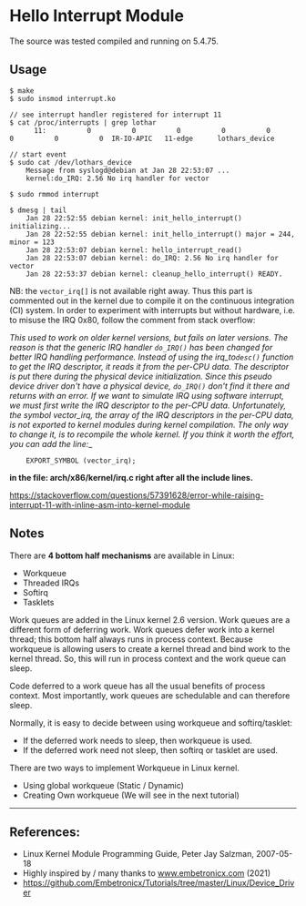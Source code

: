 # Hello Interrupt Module

The source was tested compiled and running on 5.4.75.  


## Usage

```
$ make
$ sudo insmod interrupt.ko

// see interrupt handler registered for interrupt 11
$ cat /proc/interrupts | grep lothar
      11:          0          0          0          0          0          0          0          0  IR-IO-APIC   11-edge      lothars_device

// start event
$ sudo cat /dev/lothars_device
    Message from syslogd@debian at Jan 28 22:53:07 ...
    kernel:do_IRQ: 2.56 No irq handler for vector

$ sudo rmmod interrupt

$ dmesg | tail
    Jan 28 22:52:55 debian kernel: init_hello_interrupt() initializing...
    Jan 28 22:52:55 debian kernel: init_hello_interrupt() major = 244, minor = 123
    Jan 28 22:53:07 debian kernel: hello_interrupt_read()
    Jan 28 22:53:07 debian kernel: do_IRQ: 2.56 No irq handler for vector
    Jan 28 22:53:37 debian kernel: cleanup_hello_interrupt() READY.

```

NB: the ``vector_irq[]`` is not available right away. Thus this part is commented out in the kernel due to compile it on the continuous integration (CI) system. In order to experiment with interrupts but without hardware, i.e. to misuse the IRQ 0x80, follow the comment from stack overflow:  

__This used to work on older kernel versions, but fails on later versions. The reason is that the generic IRQ handler ``do_IRQ()`` has been changed for better IRQ handling performance. Instead of using the irq_to_``desc()`` function to get the IRQ descriptor, it reads it from the per-CPU data. The descriptor is put there during the physical device initialization. Since this pseudo device driver don't have a physical device, ``do_IRQ()`` don't find it there and returns with an error. If we want to simulate IRQ using software interrupt, we must first write the IRQ descriptor to the per-CPU data. Unfortunately, the symbol vector_irq, the array of the IRQ descriptors in the per-CPU data, is not exported to kernel modules during kernel compilation. The only way to change it, is to recompile the whole kernel. If you think it worth the effort, you can add the line:__  

```
    EXPORT_SYMBOL (vector_irq);
```

__in the file: arch/x86/kernel/irq.c right after all the include lines.__  

https://stackoverflow.com/questions/57391628/error-while-raising-interrupt-11-with-inline-asm-into-kernel-module


## Notes

There are **4 bottom half mechanisms** are available in Linux:  

 * Workqueue
 * Threaded IRQs
 * Softirq
 * Tasklets


Work queues are added in the Linux kernel 2.6 version. Work queues are a different form of deferring work. Work queues defer work into a kernel thread; this bottom half always runs in process context. Because workqueue is allowing users to create a kernel thread and bind work to the kernel thread. So, this will run in process context and the work queue can sleep.  

Code deferred to a work queue has all the usual benefits of process context. Most importantly, work queues are schedulable and can therefore sleep.  

Normally, it is easy to decide between using workqueue and softirq/tasklet:  

 * If the deferred work needs to sleep, then workqueue is used.
 * If the deferred work need not sleep, then softirq or tasklet are used.

There are two ways to implement Workqueue in Linux kernel.  

 * Using global workqueue (Static / Dynamic)
 * Creating Own workqueue (We will see in the next tutorial)

---

## References:

 * Linux Kernel Module Programming Guide, Peter Jay Salzman, 2007-05-18
 * Highly inspired by / many thanks to www.embetronicx.com (2021)
 * https://github.com/Embetronicx/Tutorials/tree/master/Linux/Device_Driver
